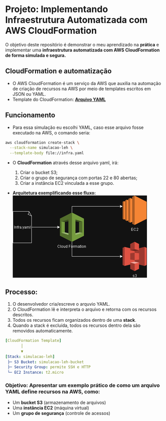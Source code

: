 # Projeto: Implementando Infraestrutura Automatizada com AWS CloudFormation
O objetivo deste repositório é demonstrar o meu aprendizado na **prática**  e implementar uma **infraestrutura automatizada com AWS CloudFormation de forma simulada e segura.**

## CloudFormation e automatização 
-  O AWS CloudFormation é um serviço da AWS que auxilia na automação de criação de recursos na AWS por meio de templates escritos em JSON ou YAML.
-  Template do CloudFormation: **[Arquivo YAML](CloudFormation/infra.yaml)**

## Funcionamento 
- Para essa simulação eu escolhi YAML, caso esse arquivo fosse executado na AWS, o comando seria:
``` bash
aws cloudformation create-stack \
  --stack-name simulacao-leh \
  --template-body file://infra.yaml
```

 - O **CloudFormation** através desse arquivo yaml, irá:
   1. Criar o bucket S3;
   2. Criar o grupo de segurança com portas 22 e 80 abertas;
   3. Criar a instância EC2 vinculada a esse grupo.

- **Arquitetura exemplificando esse fluxo:** <br/>
![Fluxograma CloudFormation](images/CloudFormation-Fluxo.drawio.png)

## Processo: 
  1. O desenvolvedor cria/escreve o arquvio YAML.
  2. O CloudFormation lê e interpreta o arquivo e retorna com os recursos descritos.
  3. Todos os recursos ficam organizados dentro de uma **stack**.
  4. Quando a stack é excluída, todos os recursos dentro dela são removidos automaticamente.
 ```yaml
[CloudFormation Template]
        │
        ▼
[Stack: simulacao-leh]
  ├─ S3 Bucket: simulacao-leh-bucket
  ├─ Security Group: permite SSH e HTTP
  └─ EC2 Instance: t2.micro
```

### Objetivo: Apresentar um exemplo prático de como um arquivo YAML define recursos na AWS, como:
- Um **bucket S3** (armazenamento de arquivos)
- Uma **instância EC2** (máquina virtual)
- Um **grupo de segurança** (controle de acessos)
